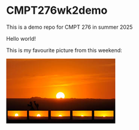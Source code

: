# CMPT276wk2demo
This is a demo repo for CMPT 276 in summer 2025

Hello world!

This is my favourite picture from this weekend:

![my far sunset that I took from my trip to the island](./images/sunset.jpeg)
     